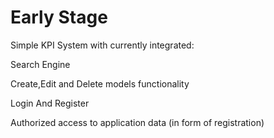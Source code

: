 # Early Stage
Simple KPI System with currently integrated:

Search Engine

Create,Edit and Delete models functionality

Login And Register

Authorized access to application data (in form of registration)
